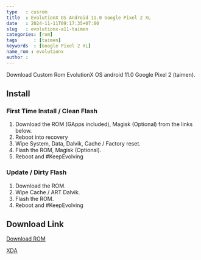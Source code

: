 ```yaml
---
type   : cusrom
title  : EvolutionX OS Android 11.0 Google Pixel 2 XL
date   : 2024-11-11T09:17:35+07:00
slug   : evolutionx-a11-taimen
categories: [rom]
tags      : [taimen]
keywords  : [Google Pixel 2 XL]
name_rom : evolutionx
author :
---
```


Download Custom Rom EvolutionX OS android 11.0 Google Pixel 2 (taimen).

## Install
### First Time Install / Clean Flash
1. Download the ROM (GApps included), Magisk (Optional) from the links below.
2. Reboot into recovery
3. Wipe System, Data, Dalvik, Cache / Factory reset.
4. Flash the ROM, Magisk (Optional).
5. Reboot and #KeepEvolving

### Update / Dirty Flash
1. Download the ROM.
2. Wipe Cache / ART Dalvik.
3. Flash the ROM.
4. Reboot and #KeepEvolving

## Download Link
[Download ROM](https://androidfilehost.com/?fid=2188818919693790558)

[XDA](https://xdaforums.com/t/rom-11-unofficial-evolution-x-5-6-1.4258229/)

